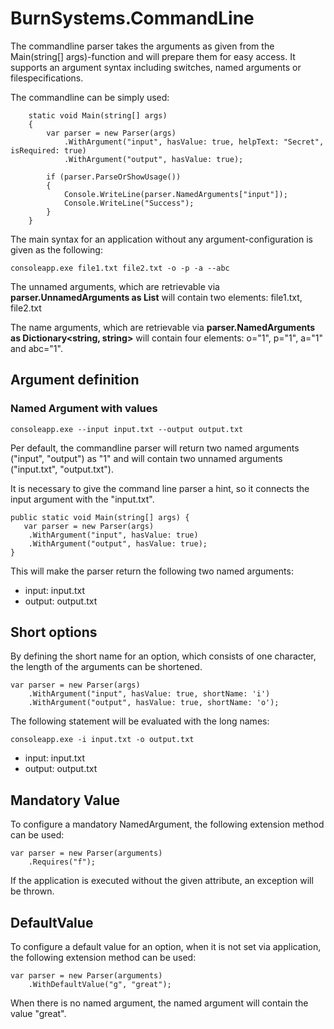 # BurnSystems.CommandLine

The commandline parser takes the arguments as given from the Main(string[] args)-function and will prepare them for easy access. It supports an argument syntax including switches, named arguments or filespecifications. 

The commandline can be simply used: 

        static void Main(string[] args)
        {
            var parser = new Parser(args)
                .WithArgument("input", hasValue: true, helpText: "Secret", isRequired: true)
                .WithArgument("output", hasValue: true);

            if (parser.ParseOrShowUsage())
            {
                Console.WriteLine(parser.NamedArguments["input"]);
                Console.WriteLine("Success");
            }
        }

The main syntax for an application without any argument-configuration is given as the following: 

    consoleapp.exe file1.txt file2.txt -o -p -a --abc

The unnamed arguments, which are retrievable via **parser.UnnamedArguments as List<string>** will contain two elements: file1.txt, file2.txt

The name arguments, which are retrievable via **parser.NamedArguments as Dictionary<string, string>** will contain four elements: o="1", p="1", a="1" and abc="1".

## Argument definition

### Named Argument with values

    consoleapp.exe --input input.txt --output output.txt
    
Per default, the commandline parser will return two named arguments ("input", "output") as "1" and will contain two unnamed arguments ("input.txt", "output.txt").

It is necessary to give the command line parser a hint, so it connects the input argument with the "input.txt".

    public static void Main(string[] args) {
       var parser = new Parser(args)
        .WithArgument("input", hasValue: true)
        .WithArgument("output", hasValue: true);
    }

This will make the parser return the following two named arguments: 

* input: input.txt
* output: output.txt

## Short options

By defining the short name for an option, which consists of one character, the length of the 
arguments can be shortened.

    var parser = new Parser(args)
        .WithArgument("input", hasValue: true, shortName: 'i')
        .WithArgument("output", hasValue: true, shortName: 'o');

The following statement will be evaluated with the long names: 

    consoleapp.exe -i input.txt -o output.txt

* input: input.txt
* output: output.txt

## Mandatory Value

To configure a mandatory NamedArgument, the following extension method can be used:

    var parser = new Parser(arguments)
        .Requires("f");
        
If the application is executed without the given attribute, an exception will be thrown.

## DefaultValue

To configure a default value for an option, when it is not set via application, the following extension method can be used: 

    var parser = new Parser(arguments)
        .WithDefaultValue("g", "great");
        
When there is no named argument, the named argument will contain the value "great". 

